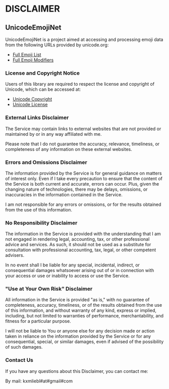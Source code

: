 # DISCLAIMER

## UnicodeEmojiNet

UnicodeEmojiNet is a project aimed at accessing and processing emoji data from the following URLs provided by unicode.org:

- [Full Emoji List](https://unicode.org/emoji/charts/full-emoji-list.html)
- [Full Emoji Modifiers](https://unicode.org/emoji/charts/full-emoji-modifiers.html)

### License and Copyright Notice

Users of this library are required to respect the license and copyright of Unicode, which can be accessed at:

- [Unicode Copyright](https://www.unicode.org/copyright.html)
- [Unicode License](https://www.unicode.org/license.txt)

### External Links Disclaimer

The Service may contain links to external websites that are not provided or maintained by or in any way affiliated with me.

Please note that I do not guarantee the accuracy, relevance, timeliness, or completeness of any information on these external websites.

### Errors and Omissions Disclaimer

The information provided by the Service is for general guidance on matters of interest only. Even if I take every precaution to ensure that the content of the Service is both current and accurate, errors can occur. Plus, given the changing nature of technologies, there may be delays, omissions, or inaccuracies in the information contained in the Service.

I am not responsible for any errors or omissions, or for the results obtained from the use of this information.

### No Responsibility Disclaimer

The information in the Service is provided with the understanding that I am not engaged in rendering legal, accounting, tax, or other professional advice and services. As such, it should not be used as a substitute for consultation with professional accounting, tax, legal, or other competent advisers.

In no event shall I be liable for any special, incidental, indirect, or consequential damages whatsoever arising out of or in connection with your access or use or inability to access or use the Service.

### "Use at Your Own Risk" Disclaimer

All information in the Service is provided "as is," with no guarantee of completeness, accuracy, timeliness, or of the results obtained from the use of this information, and without warranty of any kind, express or implied, including, but not limited to warranties of performance, merchantability, and fitness for a particular purpose.

I will not be liable to You or anyone else for any decision made or action taken in reliance on the information provided by the Service or for any consequential, special, or similar damages, even if advised of the possibility of such damages.

### Contact Us

If you have any questions about this Disclaimer, you can contact me:

By mail: kxmliebl#at#gmail#com